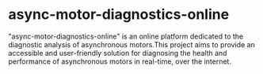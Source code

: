 # async-motor-diagnostics-online
"async-motor-diagnostics-online" is an online platform dedicated to the diagnostic analysis of asynchronous motors.This project aims to provide an accessible and user-friendly solution for diagnosing the health and performance of asynchronous motors in real-time, over the internet.
